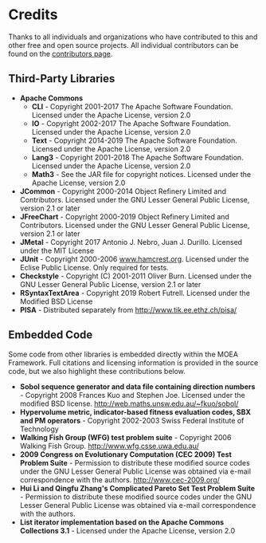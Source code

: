 # Credits

Thanks to all individuals and organizations who have contributed to this and other free and open source projects.  All individual contributors can be found
on the [contributors page](https://github.com/MOEAFramework/MOEAFramework/graphs/contributors).

## Third-Party Libraries

* **Apache Commons**
   * **CLI** - Copyright 2001-2017 The Apache Software Foundation. Licensed under the Apache License, version 2.0
   * **IO** - Copyright 2002-2017 The Apache Software Foundation. Licensed under the Apache License, version 2.0
   * **Text** - Copyright 2014-2019 The Apache Software Foundation. Licensed under the Apache License, version 2.0
   * **Lang3** - Copyright 2001-2018 The Apache Software Foundation. Licensed under the Apache License, version 2.0
   * **Math3** - See the JAR file for copyright notices. Licensed under the Apache License, version 2.0
* **JCommon** - Copyright 2000-2014 Object Refinery Limited and Contributors. Licensed under the GNU Lesser General Public License, version 2.1 or later
* **JFreeChart** - Copyright 2000-2019 Object Refinery Limited and Contributors. Licensed under the GNU Lesser General Public License, version 2.1 or later
* **JMetal** - Copyright 2017 Antonio J. Nebro, Juan J. Durillo. Licensed under the MIT License
* **JUnit** - Copyright 2000-2006 www.hamcrest.org. Licensed under the Eclise Public License. Only required for tests.
* **Checkstyle** - Copyright (C) 2001-2011 Oliver Burn. Licensed under the GNU Lesser General Public License, version 2.1 or later
* **RSyntaxTextArea** - Copyright 2019 Robert Futrell. Licensed under the Modified BSD License
* **PISA** - Distributed separately from http://www.tik.ee.ethz.ch/pisa/

## Embedded Code

Some code from other libraries is embedded directly within the MOEA Framework.  Full citations and licensing information is provided in the source
code, but we also highlight these contributions below.

* **Sobol sequence generator and data file containing direction numbers** - Copyright 2008 Frances Kuo and Stephen Joe. Licensed under the modified BSD license. http://web.maths.unsw.edu.au/~fkuo/sobol/
* **Hypervolume metric, indicator-based fitness evaluation codes, SBX and PM operators** - Copyright 2002-2003 Swiss Federal Institute of Technology
* **Walking Fish Group (WFG) test problem suite** - Copyright 2006 Walking Fish Group. http://www.wfg.csse.uwa.edu.au/
* **2009 Congress on Evolutionary Computation (CEC 2009) Test Problem Suite** - Permission to distribute these modified source codes under the GNU Lesser General Public License was obtained via e-mail correspondence with the authors. http://www.cec-2009.org/
* **Hui Li and Qingfu Zhang's Complicated Pareto Set Test Problem Suite** - Permission to distribute these modified source codes under the GNU Lesser General Public License was obtained via e-mail correspondence with the authors.
* **List iterator implementation based on the Apache Commons Collections 3.1** - Licensed under the Apache License, version 2.0
